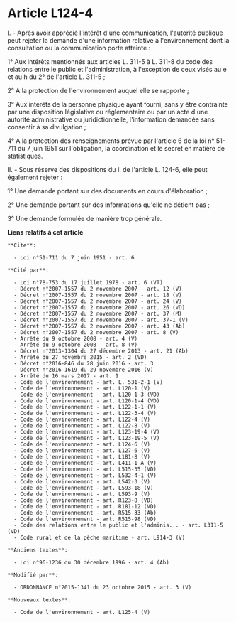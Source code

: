 # Article L124-4

I. - Après avoir apprécié l'intérêt d'une communication, l'autorité publique peut rejeter la demande d'une information
relative à l'environnement dont la consultation ou la communication porte atteinte : 

1° Aux intérêts mentionnés aux articles L. 311-5 à L. 311-8 du code des relations entre le public et l'administration, à
l'exception de ceux visés au e et au h du 2° de l'article L. 311-5 ; 

2° A la protection de l'environnement auquel elle se rapporte ; 

3° Aux intérêts de la personne physique ayant fourni, sans y être contrainte par une disposition législative ou réglementaire
ou par un acte d'une autorité administrative ou juridictionnelle, l'information demandée sans consentir à sa divulgation ; 

4° A la protection des renseignements prévue par l'article 6 de la loi n° 51-711 du 7 juin 1951 sur l'obligation, la
coordination et le secret en matière de statistiques. 

II. - Sous réserve des dispositions du II de l'article L. 124-6, elle peut également rejeter : 

1° Une demande portant sur des documents en cours d'élaboration ; 

2° Une demande portant sur des informations qu'elle ne détient pas ; 

3° Une demande formulée de manière trop générale.

**Liens relatifs à cet article**

	**Cite**:

	  - Loi n°51-711 du 7 juin 1951 - art. 6

	**Cité par**:

	  - Loi n°78-753 du 17 juillet 1978 - art. 6 (VT)
	  - Décret n°2007-1557 du 2 novembre 2007 - art. 12 (V)
	  - Décret n°2007-1557 du 2 novembre 2007 - art. 18 (V)
	  - Décret n°2007-1557 du 2 novembre 2007 - art. 24 (V)
	  - Décret n°2007-1557 du 2 novembre 2007 - art. 26 (VD)
	  - Décret n°2007-1557 du 2 novembre 2007 - art. 37 (M)
	  - Décret n°2007-1557 du 2 novembre 2007 - art. 37-1 (V)
	  - Décret n°2007-1557 du 2 novembre 2007 - art. 43 (Ab)
	  - Décret n°2007-1557 du 2 novembre 2007 - art. 8 (V)
	  - Arrêté du 9 octobre 2008 - art. 4 (V)
	  - Arrêté du 9 octobre 2008 - art. 8 (V)
	  - Décret n°2013-1304 du 27 décembre 2013 - art. 21 (Ab)
	  - Arrêté du 27 novembre 2015 - art. 2 (VD)
	  - Décret n°2016-846 du 28 juin 2016 - art. 3
	  - Décret n°2016-1619 du 29 novembre 2016 (V)
	  - Arrêté du 16 mars 2017 - art. 1
	  - Code de l'environnement - art. L. 531-2-1 (V)
	  - Code de l'environnement - art. L120-1 (V)
	  - Code de l'environnement - art. L120-1-3 (VD)
	  - Code de l'environnement - art. L120-1-4 (VD)
	  - Code de l'environnement - art. L122-1-1 (V)
	  - Code de l'environnement - art. L122-3-4 (V)
	  - Code de l'environnement - art. L122-4 (V)
	  - Code de l'environnement - art. L122-8 (V)
	  - Code de l'environnement - art. L123-19-4 (V)
	  - Code de l'environnement - art. L123-19-5 (V)
	  - Code de l'environnement - art. L124-6 (V)
	  - Code de l'environnement - art. L127-6 (V)
	  - Code de l'environnement - art. L181-8 (V)
	  - Code de l'environnement - art. L411-1 A (V)
	  - Code de l'environnement - art. L515-35 (VD)
	  - Code de l'environnement - art. L532-4-1 (V)
	  - Code de l'environnement - art. L542-3 (V)
	  - Code de l'environnement - art. L593-18 (V)
	  - Code de l'environnement - art. L593-9 (V)
	  - Code de l'environnement - art. R123-8 (VD)
	  - Code de l'environnement - art. R181-12 (VD)
	  - Code de l'environnement - art. R515-33 (Ab)
	  - Code de l'environnement - art. R515-98 (VD)
	  - Code des relations entre le public et l'adminis... - art. L311-5 (VD)
	  - Code rural et de la pêche maritime - art. L914-3 (V)

	**Anciens textes**:

	  - Loi n°96-1236 du 30 décembre 1996 - art. 4 (Ab)

	**Modifié par**:

	  - ORDONNANCE n°2015-1341 du 23 octobre 2015 - art. 3 (V)

	**Nouveaux textes**:

	  - Code de l'environnement - art. L125-4 (V)

